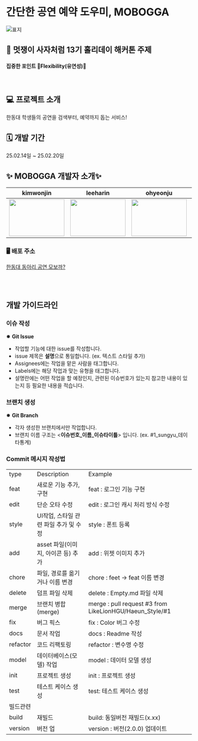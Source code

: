# 간단한 공연 예약 도우미, MOBOGGA
![표지](https://cdn.discordapp.com/attachments/1331500701808988244/1349705873181642812/image_1.png?ex=67d4130c&is=67d2c18c&hm=2a621bb17d45dcd95057d648d917b28d74e5b255547f7a61cbf51c0bd1ee2ea9&)
<br>

## 📌 멋쟁이 사자처럼 13기 홀리데이 해커톤 주제
<h4>집중한 포인트 🐍Flexibility(유연성)🐍 </h4>
<br>

## 💻 프로젝트 소개
<p align="justify">
  한동대 학생들의 공연을 검색부터, 예약까지 돕는 서비스!
</p>

## 🗓️ 개발 기간
<p align="justify">25.02.14일 ~ 25.02.20일</p>

## ✨ MOBOGGA 개발자 소개✨
|  kimwonjin   |    leeharin    |   ohyeonju   |   kimsion   |   kangbyeongchan   |
|   :--------:   |    :--------:    |    :--------:   |    :--------:   |    :--------:   | 
|   <a href="https://github.com/lingard09"><img src="" width="150" height="100"></a>  |  <a href="https://github.com/junnyang"><img src="https://cdn.discordapp.com/attachments/1331500701808988244/1349709470183325736/image0.jpg?ex=67d41666&is=67d2c4e6&hm=472005c07e65db5de33e2a2cb355e450c508fed639f3727d59e358a86f6158c4&" width="150" height="100"></a>    |   <a href="https://github.com/sion1212"><img src="https://cdn.discordapp.com/attachments/1331500701808988244/1349710466758348890/IMG_3989.png?ex=67d41753&is=67d2c5d3&hm=9a353d2689f535c34706a8c8876e014b6a5d06cbd1a78449bebbbfab8a14dde5&" width="150" height="100"></a>  |  <a href="https://github.com/byoungchan-kang"><img src="https://avatars.githubusercontent.com/u/151641474?v=4" width="150" height="100"></a>    |

### 🖥️ 배포 주소
[한동대 동아리 공연 모보까?](https://mobogga.netlify.app/)

<br><br>

## 개발 가이드라인

### 이슈 작성

✹ **Git Issue**

- 작업할 기능에 대한 issue를 작성합니다.
- issue 제목은 **설명**으로 통일합니다. (ex. 텍스트 스타일 추가)
- Assignees에는 작업을 맡은 사람을 태그합니다.
- Labels에는 해당 작업과 맞는 유형을 태그합니다.
- 설명란에는 어떤 작업을 할 예정인지, 관련된 이슈번호가 있는지 참고한 내용이 있는지 등 필요한 내용을 적습니다.
  <br />

### 브랜치 생성

✹ **Git Branch**

- 각자 생성한 브랜치에서만 작업합니다.
- 브랜치 이름 구조는 <**이슈번호_이름_이슈타이틀**> 입니다. (ex. #1_sungyu_데이타통계)
  <br />

### Commit 메시지 작성법

|          |                                       |                                                         |
| -------- | ------------------------------------- | ------------------------------------------------------- |
| type     | Description                           | Example                                                 |
| feat     | 새로운 기능 추가, 구현                | feat : 로그인 기능 구현                                 |
| edit     | 단순 오타 수정                        | edit : 로그인 캐시 처리 방식 수정                       |
| style    | UI작업, 스타일 관련 파일 추가 및 수정 | style : 폰트 등록                                       |
| add      | asset 파일(이미지, 아이콘 등) 추가    | add : 위젯 이미지 추가                                  |
| chore    | 파일, 경로를 옮기거나 이름 변경       | chore : feet -> feat 이름 변경                          |
| delete   | 덤프 파일 삭제                        | delete : Empty.md 파일 삭제                             |
| merge    | 브랜치 병합(merge)                    | merge : pull request #3 from LikeLionHGU/Haeun_Style/#1 |
| fix      | 버그 픽스                             | fix : Color 버그 수정                                   |
| docs     | 문서 작업                             | docs : Readme 작성                                      |
| refactor | 코드 리팩토링                         | refactor : 변수명 수정                                  |
| model    | 데이터베이스(모델) 작업               | model : 데이터 모델 생성                                |
| init     | 프로젝트 생성                         | init : 프로젝트 생성                                    |
| test     | 테스트 케이스 생성                    | test: 테스트 케이스 생성                                |
| 빌드관련 |                                       |                                                         |
| build    | 재빌드                                | build: 동일버전 재빌드(x.xx)                            |
| version  | 버전 업                               | version : 버전(2.0.0) 업데이트                          |

<br />
